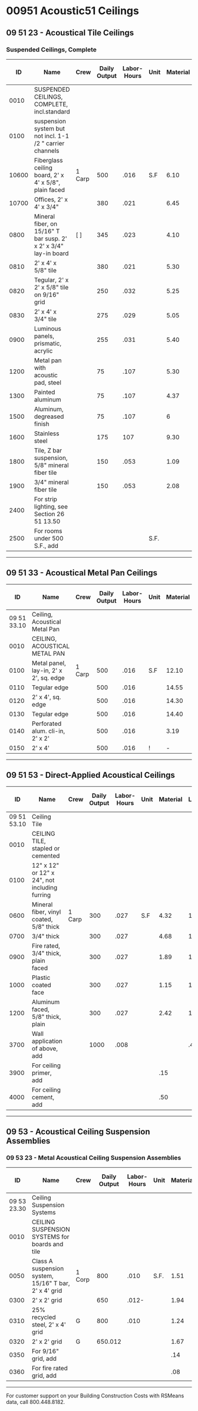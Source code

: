 # 00951 Acoustic51 Ceilings

## 09 51 23 - Acoustical Tile Ceilings

### Suspended Ceilings, Complete

| ID    | Name                                                                 | Crew   | Daily Output | Labor-Hours | Unit | Material | Labor  | Equipment | Total | Total Incl O&P |
|-------|----------------------------------------------------------------------|--------|--------------|-------------|------|----------|--------|-----------|-------|----------------|
| 0010  | SUSPENDED CEILINGS, COMPLETE, incl.standard                          |        |              |             |      |          |        |           |       |                |
| 0100  | suspension system but not incl. 1-1 /2 " carrier channels            |        |              |             |      |          |        |           |       |                |
| 10600 | Fiberglass ceiling board, 2' x 4' x 5/8", plain faced                | 1 Carp | 500          | .016        | S.F  | 6.10     | .90    |           | 7     | 8.05           |
| 10700 | Offices, 2' x 4' x 3/4"                                              |        | 380          | .021        |      | 6.45     | 1.19   |           | 7.64  | 8.85           |
| 0800  | Mineral fiber, on 15/16" T bar susp. 2' x 2' x 3/4" lay-in board     | [ ]    | 345          | .023        |      | 4.10     | 1.31   |           | 5.41  | 6.45           |
| 0810  | 2' x 4' x 5/8" tile                                                  |        | 380          | .021        |      | 5.30     | 1.19   |           | 6.49  | 7.60           |
| 0820  | Tegular, 2' x 2' x 5/8" tile on 9/16" grid                           |        | 250          | .032        |      | 5.25     | 1.80   |           | 7.05  | 8.50           |
| 0830  | 2' x 4' x 3/4" tile                                                  |        | 275          | .029        |      | 5.05     | 1.64   |           | 6.69  | 8              |
| 0900  | Luminous panels, prismatic, acrylic                                  |        | 255          | .031        |      | 5.40     | 1.77   |           | 7.17  | 8.55           |
| 1200  | Metal pan with acoustic pad, steel                                   |        | 75           | .107        |      | 5.30     | 6      |           | 11.30 | 14.75          |
| 1300  | Painted aluminum                                                     |        | 75           | .107        |      | 4.37     | 6      |           | 10.37 | 13.75          |
| 1500  | Aluminum, degreased finish                                           |        | 75           | .107        |      | 6        | 6      |           | 12    | 15.55          |
| 1600  | Stainless steel                                                      |        | 175          | 107         |      | 9.30     | 6      |           | 15.30 | 19.15          |
| 1800  | Tile, Z bar suspension, 5/8" mineral fiber tile                      |        | 150          | .053        |      | 1.09     | 3      |           | 4.09  | 5.65           |
| 1900  | 3/4" mineral fiber tile                                              |        | 150          | .053        |      | 2.08     | 3      |           | 5.08  | 6.75           |
| 2400  | For strip lighting, see Section 26 51 13.50                          |        |              |             |      |          |        |           |       |                |
| 2500  | For rooms under 500 S.F., add                                        |        |              |             | S.F. |          |        |           | 25 %  |                |

---

## 09 51 33 - Acoustical Metal Pan Ceilings

| ID    | Name                                         | Crew   | Daily Output | Labor-Hours | Unit | Material | Labor    | Equipment | Total | Total Incl O&P |
|-------|----------------------------------------------|--------|--------------|-------------|------|----------|----------|-----------|-------|----------------|
| 09 51 33.10 | Ceiling, Acoustical Metal Pan          |        |              |             |      |          |          |           |       |                |
| 0010  | CEILING, ACOUSTICAL METAL PAN                |        |              |             |      |          |          |           |       |                |
| 0100  | Metal panel, lay-in, 2' x 2', sq. edge       | 1 Carp | 500          | .016        | S.F  | 12.10    | .222222  |           | 13    | 14.65          |
| 0110  | Tegular edge                                 |        | 500          | .016        |      | 14.55    | .90      |           | 15.45 | 17.35          |
| 0120  | 2' x 4', sq. edge                            |        | 500          | .016        |      | 14.30    | .90      |           | 15.20 | 17.05          |
| 0130  | Tegular edge                                 |        | 500          | .016        |      | 14.40    | .90      |           | 15.30 | 17.20          |
| 0140  | Perforated alum. cli-in, 2' x 2'             |        | 500          | .016        |      | 3.19     | .90      |           | 4.09  | 4.85           |
| 0150  | 2' x 4'                                      |        | 500          | .016        | !    | -        | 11.85    | .90       | 12.75 | 14.40          |

---

## 09 51 53 - Direct-Applied Acoustical Ceilings

| ID    | Name                                                      | Crew   | Daily Output | Labor-Hours | Unit | Material | Labor | Equipment | Total | Total Incl O&P |
|-------|-----------------------------------------------------------|--------|--------------|-------------|------|----------|-------|-----------|-------|----------------|
| 09 51 53.10 | Ceiling Tile                                        |        |              |             |      |          |       |           |       |                |
| 0010  | CEILING TILE, stapled or cemented                         |        |              |             |      |          |       |           |       |                |
| 0100  | 12" x 12" or 12" x 24", not including furring             |        |              |             |      |          |       |           |       |                |
| 0600  | Mineral fiber, vinyl coated, 5/8" thick                   | 1 Carp | 300          | .027        | S.F  | 4.32     | 1.50  |           | 5.82  | 7              |
| 0700  | 3/4" thick                                                |        | 300          | .027        |      | 4.68     | 1.50  |           | 6.18  | 7.40           |
| 0900  | Fire rated, 3/4" thick, plain faced                       |        | 300          | .027        |      | 1.89     | 1.50  |           | 3.39  | 4.31           |
| 1000  | Plastic coated face                                       |        | 300          | .027        |      | 1.15     | 1.50  |           | 2.65  | 3.50           |
| 1200  | Aluminum faced, 5/8" thick, plain                         |        | 300          | .027        |      | 2.42     | 1.50  |           | 3.92  | 4.89           |
| 3700  | Wall application of above, add                            |        | 1000         | .008        |      |          | .45   |           | .45   | .67            |
| 3900  | For ceiling primer, add                                   |        |              |             |      | .15      |       |           | .15   | .17            |
| 4000  | For ceiling cement, add                                   |        |              |             |      | .50      |       |           | .50   | .55            |

---

## 09 53 - Acoustical Ceiling Suspension Assemblies

### 09 53 23 - Metal Acoustical Ceiling Suspension Assemblies

| ID    | Name                                                      | Crew   | Daily Output | Labor-Hours | Unit | Material | Labor | Equipment | Total | Total Incl O&P |
|-------|-----------------------------------------------------------|--------|--------------|-------------|------|----------|-------|-----------|-------|----------------|
| 09 53 23.30 | Ceiling Suspension Systems                          |        |              |             |      |          |       |           |       |                |
| 0010  | CEILING SUSPENSION SYSTEMS for boards and tile            |        |              |             |      |          |       |           |       |                |
| 0050  | Class A suspension system, 15/16" T bar, 2' x 4' grid     | 1 Corp | 800          | .010        | S.F. | 1.51     | 56    |           | 2.07  | 2.50           |
| 0300  | 2' x 2' grid                                              |        | 650          | .012-       |      | 1.94     | .69   |           | 2.63  | 3.16           |
| 0310  | 25% recycled steel, 2' x 4' grid                         | G      | 800          | .010        |      | 1.24     | .56   |           | 1.80  | 2.21           |
| 0320  | 2' x 2' grid                                              | G      | 650.012      |             |      | 1.67     | .69   |           | 2.36  | 2.87           |
| 0350  | For 9/16" grid, add                                       |        |              |             |      | .14      |       |           | .14   | .15            |
| 0360  | For fire rated grid, add                                  |        |              |             |      | .08      |       |           | .08   | .09            |

---

For customer support on your Building Construction Costs with RSMeans data, call 800.448.8182.